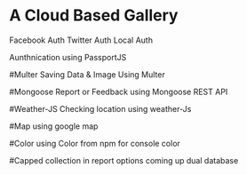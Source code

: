 # A Cloud Based Gallery
Facebook Auth
Twitter Auth
Local Auth

Aunthnication using PassportJS

#Multer
Saving Data & Image Using Multer


#Mongoose
Report or Feedback using Mongoose REST API


#Weather-JS
Checking location using weather-Js

#Map
using google map

#Color
using Color from npm for console color


#Capped  collection
in report options coming up dual database 

